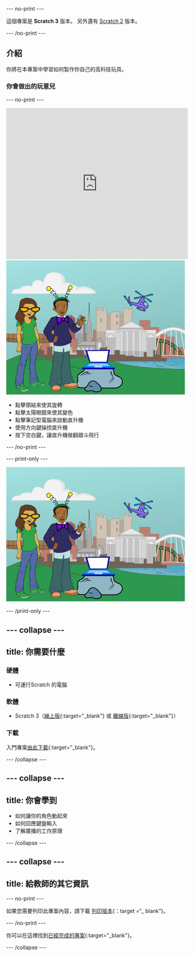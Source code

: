 --- no-print ---

這個專案是 **Scratch 3** 版本。 另外還有 [Scratch 2](https://projects.raspberrypi.org/en/projects/tech-toys-scratch2) 版本。

--- /no-print ---

## 介紹

你將在本專案中學習如何製作你自己的高科技玩具。

### 你會做出的玩意兒

--- no-print ---

<div class="scratch-preview">
  <iframe allowtransparency="true" width="485" height="402" src="https://scratch.mit.edu/projects/embed/301514002/?autostart=false" frameborder="0" scrolling="no"></iframe>
  <img src="images/toys-final.png">
</div>

+ 點擊領結來使其旋轉
+ 點擊太陽眼鏡來使其變色
+ 點擊筆記型電腦來啟動直升機
+ 使用方向鍵操控直升機
+ 按下空白鍵，讓直升機做翻跟斗飛行

--- /no-print ---

--- print-only ---

![完成專案](images/toys-final.png)

--- /print-only ---

--- collapse ---
---
title: 你需要什麼
---

### 硬體

+ 可運行Scratch 的電腦

### 軟體

+ Scratch 3（[線上版](http://rpf.io/scratchon){:target="_blank"} 或 [離線版](http://rpf.io/scratchoff){:target="_blank"}）

### 下載

入門專案[由此下載](http://rpf.io/p/en/tech-toys-go){:target="_blank"}。

--- /collapse ---

--- collapse ---
---
title: 你會學到
---

- 如何讓你的角色動起來
- 如何回應鍵盤輸入
- 了解廣播的工作原理

--- /collapse ---

--- collapse ---
---
title: 給教師的其它資訊
---

--- no-print ---

如果您需要列印此專案內容，請下載 [列印版本](https://projects.raspberrypi.org/en/projects/tech-toys/print){：target =“_ blank”}。

--- /no-print ---

你可以在這裡找到[已經完成的專案](http://rpf.io/p/en/tech-toys-get){:target="_blank"}。

--- /collapse ---

